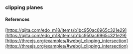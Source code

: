 ### clipping planes

#### References

[https://qiita.com/edo_m18/items/b1bc950ac6965c321e29](https://qiita.com/edo_m18/items/b1bc950ac6965c321e29)  
[https://threejs.org/examples/#webgl_clipping_intersection](https://threejs.org/examples/#webgl_clipping_intersection)
